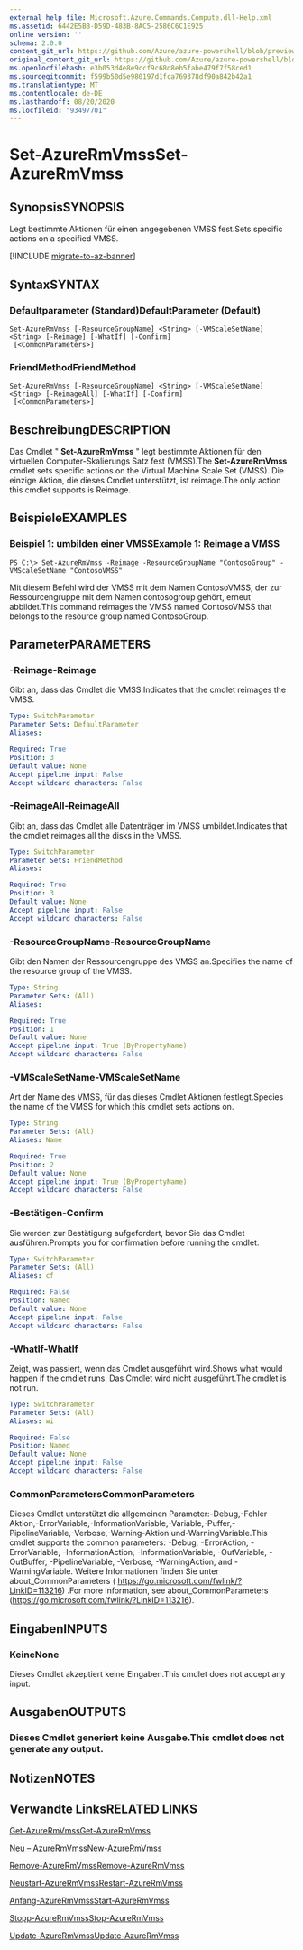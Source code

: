 ```yaml
---
external help file: Microsoft.Azure.Commands.Compute.dll-Help.xml
ms.assetid: 6442E5BB-D59D-483B-8AC5-2586C6C1E925
online version: ''
schema: 2.0.0
content_git_url: https://github.com/Azure/azure-powershell/blob/preview/src/ResourceManager/Compute/Stack/Commands.Compute/help/Set-AzureRmVmss.md
original_content_git_url: https://github.com/Azure/azure-powershell/blob/preview/src/ResourceManager/Compute/Stack/Commands.Compute/help/Set-AzureRmVmss.md
ms.openlocfilehash: e3b053d4e8e9ccf9c68d8eb5fabe479f7f58ced1
ms.sourcegitcommit: f599b50d5e980197d1fca769378df90a842b42a1
ms.translationtype: MT
ms.contentlocale: de-DE
ms.lasthandoff: 08/20/2020
ms.locfileid: "93497701"
---
```

# <span data-ttu-id="ea311-101">Set-AzureRmVmss</span><span class="sxs-lookup"><span data-stu-id="ea311-101">Set-AzureRmVmss</span></span>

## <span data-ttu-id="ea311-102">Synopsis</span><span class="sxs-lookup"><span data-stu-id="ea311-102">SYNOPSIS</span></span>
<span data-ttu-id="ea311-103">Legt bestimmte Aktionen für einen angegebenen VMSS fest.</span><span class="sxs-lookup"><span data-stu-id="ea311-103">Sets specific actions on a specified VMSS.</span></span>

[!INCLUDE [migrate-to-az-banner](../../includes/migrate-to-az-banner.md)]

## <span data-ttu-id="ea311-104">Syntax</span><span class="sxs-lookup"><span data-stu-id="ea311-104">SYNTAX</span></span>

### <span data-ttu-id="ea311-105">Defaultparameter (Standard)</span><span class="sxs-lookup"><span data-stu-id="ea311-105">DefaultParameter (Default)</span></span>
```
Set-AzureRmVmss [-ResourceGroupName] <String> [-VMScaleSetName] <String> [-Reimage] [-WhatIf] [-Confirm]
 [<CommonParameters>]
```

### <span data-ttu-id="ea311-106">FriendMethod</span><span class="sxs-lookup"><span data-stu-id="ea311-106">FriendMethod</span></span>
```
Set-AzureRmVmss [-ResourceGroupName] <String> [-VMScaleSetName] <String> [-ReimageAll] [-WhatIf] [-Confirm]
 [<CommonParameters>]
```

## <span data-ttu-id="ea311-107">Beschreibung</span><span class="sxs-lookup"><span data-stu-id="ea311-107">DESCRIPTION</span></span>
<span data-ttu-id="ea311-108">Das Cmdlet " **Set-AzureRmVmss** " legt bestimmte Aktionen für den virtuellen Computer-Skalierungs Satz fest (VMSS).</span><span class="sxs-lookup"><span data-stu-id="ea311-108">The **Set-AzureRmVmss** cmdlet sets specific actions on the Virtual Machine Scale Set (VMSS).</span></span>
<span data-ttu-id="ea311-109">Die einzige Aktion, die dieses Cmdlet unterstützt, ist reimage.</span><span class="sxs-lookup"><span data-stu-id="ea311-109">The only action this cmdlet supports is Reimage.</span></span>

## <span data-ttu-id="ea311-110">Beispiele</span><span class="sxs-lookup"><span data-stu-id="ea311-110">EXAMPLES</span></span>

### <span data-ttu-id="ea311-111">Beispiel 1: umbilden einer VMSS</span><span class="sxs-lookup"><span data-stu-id="ea311-111">Example 1: Reimage a VMSS</span></span>
```
PS C:\> Set-AzureRmVmss -Reimage -ResourceGroupName "ContosoGroup" -VMScaleSetName "ContosoVMSS"
```

<span data-ttu-id="ea311-112">Mit diesem Befehl wird der VMSS mit dem Namen ContosoVMSS, der zur Ressourcengruppe mit dem Namen contosogroup gehört, erneut abbildet.</span><span class="sxs-lookup"><span data-stu-id="ea311-112">This command reimages the VMSS named ContosoVMSS that belongs to the resource group named ContosoGroup.</span></span>

## <span data-ttu-id="ea311-113">Parameter</span><span class="sxs-lookup"><span data-stu-id="ea311-113">PARAMETERS</span></span>

### <span data-ttu-id="ea311-114">-Reimage</span><span class="sxs-lookup"><span data-stu-id="ea311-114">-Reimage</span></span>
<span data-ttu-id="ea311-115">Gibt an, dass das Cmdlet die VMSS.</span><span class="sxs-lookup"><span data-stu-id="ea311-115">Indicates that the cmdlet reimages the VMSS.</span></span>

```yaml
Type: SwitchParameter
Parameter Sets: DefaultParameter
Aliases: 

Required: True
Position: 3
Default value: None
Accept pipeline input: False
Accept wildcard characters: False
```

### <span data-ttu-id="ea311-116">-ReimageAll</span><span class="sxs-lookup"><span data-stu-id="ea311-116">-ReimageAll</span></span>
<span data-ttu-id="ea311-117">Gibt an, dass das Cmdlet alle Datenträger im VMSS umbildet.</span><span class="sxs-lookup"><span data-stu-id="ea311-117">Indicates that the cmdlet reimages all the disks in the VMSS.</span></span>

```yaml
Type: SwitchParameter
Parameter Sets: FriendMethod
Aliases: 

Required: True
Position: 3
Default value: None
Accept pipeline input: False
Accept wildcard characters: False
```

### <span data-ttu-id="ea311-118">-ResourceGroupName</span><span class="sxs-lookup"><span data-stu-id="ea311-118">-ResourceGroupName</span></span>
<span data-ttu-id="ea311-119">Gibt den Namen der Ressourcengruppe des VMSS an.</span><span class="sxs-lookup"><span data-stu-id="ea311-119">Specifies the name of the resource group of the VMSS.</span></span>

```yaml
Type: String
Parameter Sets: (All)
Aliases: 

Required: True
Position: 1
Default value: None
Accept pipeline input: True (ByPropertyName)
Accept wildcard characters: False
```

### <span data-ttu-id="ea311-120">-VMScaleSetName</span><span class="sxs-lookup"><span data-stu-id="ea311-120">-VMScaleSetName</span></span>
<span data-ttu-id="ea311-121">Art der Name des VMSS, für das dieses Cmdlet Aktionen festlegt.</span><span class="sxs-lookup"><span data-stu-id="ea311-121">Species the name of the VMSS for which this cmdlet sets actions on.</span></span>

```yaml
Type: String
Parameter Sets: (All)
Aliases: Name

Required: True
Position: 2
Default value: None
Accept pipeline input: True (ByPropertyName)
Accept wildcard characters: False
```

### <span data-ttu-id="ea311-122">-Bestätigen</span><span class="sxs-lookup"><span data-stu-id="ea311-122">-Confirm</span></span>
<span data-ttu-id="ea311-123">Sie werden zur Bestätigung aufgefordert, bevor Sie das Cmdlet ausführen.</span><span class="sxs-lookup"><span data-stu-id="ea311-123">Prompts you for confirmation before running the cmdlet.</span></span>

```yaml
Type: SwitchParameter
Parameter Sets: (All)
Aliases: cf

Required: False
Position: Named
Default value: None
Accept pipeline input: False
Accept wildcard characters: False
```

### <span data-ttu-id="ea311-124">-WhatIf</span><span class="sxs-lookup"><span data-stu-id="ea311-124">-WhatIf</span></span>
<span data-ttu-id="ea311-125">Zeigt, was passiert, wenn das Cmdlet ausgeführt wird.</span><span class="sxs-lookup"><span data-stu-id="ea311-125">Shows what would happen if the cmdlet runs.</span></span> <span data-ttu-id="ea311-126">Das Cmdlet wird nicht ausgeführt.</span><span class="sxs-lookup"><span data-stu-id="ea311-126">The cmdlet is not run.</span></span>

```yaml
Type: SwitchParameter
Parameter Sets: (All)
Aliases: wi

Required: False
Position: Named
Default value: None
Accept pipeline input: False
Accept wildcard characters: False
```

### <span data-ttu-id="ea311-127">CommonParameters</span><span class="sxs-lookup"><span data-stu-id="ea311-127">CommonParameters</span></span>
<span data-ttu-id="ea311-128">Dieses Cmdlet unterstützt die allgemeinen Parameter:-Debug,-Fehler Aktion,-ErrorVariable,-InformationVariable,-Variable,-Puffer,-PipelineVariable,-Verbose,-Warning-Aktion und-WarningVariable.</span><span class="sxs-lookup"><span data-stu-id="ea311-128">This cmdlet supports the common parameters: -Debug, -ErrorAction, -ErrorVariable, -InformationAction, -InformationVariable, -OutVariable, -OutBuffer, -PipelineVariable, -Verbose, -WarningAction, and -WarningVariable.</span></span> <span data-ttu-id="ea311-129">Weitere Informationen finden Sie unter about_CommonParameters ( https://go.microsoft.com/fwlink/?LinkID=113216) .</span><span class="sxs-lookup"><span data-stu-id="ea311-129">For more information, see about_CommonParameters (https://go.microsoft.com/fwlink/?LinkID=113216).</span></span>

## <span data-ttu-id="ea311-130">Eingaben</span><span class="sxs-lookup"><span data-stu-id="ea311-130">INPUTS</span></span>

### <span data-ttu-id="ea311-131">Keine</span><span class="sxs-lookup"><span data-stu-id="ea311-131">None</span></span>
<span data-ttu-id="ea311-132">Dieses Cmdlet akzeptiert keine Eingaben.</span><span class="sxs-lookup"><span data-stu-id="ea311-132">This cmdlet does not accept any input.</span></span>

## <span data-ttu-id="ea311-133">Ausgaben</span><span class="sxs-lookup"><span data-stu-id="ea311-133">OUTPUTS</span></span>

### <span data-ttu-id="ea311-134">Dieses Cmdlet generiert keine Ausgabe.</span><span class="sxs-lookup"><span data-stu-id="ea311-134">This cmdlet does not generate any output.</span></span>

## <span data-ttu-id="ea311-135">Notizen</span><span class="sxs-lookup"><span data-stu-id="ea311-135">NOTES</span></span>

## <span data-ttu-id="ea311-136">Verwandte Links</span><span class="sxs-lookup"><span data-stu-id="ea311-136">RELATED LINKS</span></span>

[<span data-ttu-id="ea311-137">Get-AzureRmVmss</span><span class="sxs-lookup"><span data-stu-id="ea311-137">Get-AzureRmVmss</span></span>](./Get-AzureRmVmss.md)

[<span data-ttu-id="ea311-138">Neu – AzureRmVmss</span><span class="sxs-lookup"><span data-stu-id="ea311-138">New-AzureRmVmss</span></span>](./New-AzureRmVmss.md)

[<span data-ttu-id="ea311-139">Remove-AzureRmVmss</span><span class="sxs-lookup"><span data-stu-id="ea311-139">Remove-AzureRmVmss</span></span>](./Remove-AzureRmVmss.md)

[<span data-ttu-id="ea311-140">Neustart-AzureRmVmss</span><span class="sxs-lookup"><span data-stu-id="ea311-140">Restart-AzureRmVmss</span></span>](./Restart-AzureRmVmss.md)

[<span data-ttu-id="ea311-141">Anfang-AzureRmVmss</span><span class="sxs-lookup"><span data-stu-id="ea311-141">Start-AzureRmVmss</span></span>](./Start-AzureRmVmss.md)

[<span data-ttu-id="ea311-142">Stopp-AzureRmVmss</span><span class="sxs-lookup"><span data-stu-id="ea311-142">Stop-AzureRmVmss</span></span>](./Stop-AzureRmVmss.md)

[<span data-ttu-id="ea311-143">Update-AzureRmVmss</span><span class="sxs-lookup"><span data-stu-id="ea311-143">Update-AzureRmVmss</span></span>](./Update-AzureRmVmss.md)


